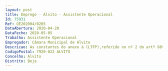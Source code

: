 ```yaml
--- 
layout: post
title: Emprego - Alvito - Assistente Operacional
Id: 75931
Ref: OE202004/0205
DataAbertura: 2020-04-20
DataFecho: 2020-05-05
Trabalho: Assistente Operacional
Empregador: Câmara Municipal de Alvito
Descricao: As constantes do anexo à (LTFP),referido no nº 2 do artº 88º da mesma lei, ao qual corresponde, respetivamente o grau 1 de complexidade funcional. Cabendo lhe ainda   realizar as operações de higienização e limpeza dos espaços a seu cargo e sua conservação (interiores e exteriores), zelar pelas boas condições de utilização das instalações da Piscina Municipal de Alvito, arrumação e distribuição de diversos materiais e equipamentos  executar outras tarefas não especificadas de carácter manual exigindo principalmente esforço físico e conhecimentos práticos.
CodigoPostal: 7920-022 ALVITO
Concelho: Alvito
Distrito: Beja
--- 
```

